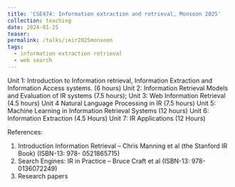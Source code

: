 ```yaml
---
title: 'CSE474: Information extraction and retrieval, Monsoon 2025'
collection: teaching
date: 2024-01-25
teaser:
permalink: /talks/ieir2025monsoon
tags:
  - information extraction retrieval
  - web search
---
```


Unit 1: Introduction to Information retrieval, Information Extraction and Information Access systems.
(6 hours)
Unit 2: Information Retrieval Models and Evaluation of IR systems (7.5 hours);
Unit 3: Web Information Retrieval (4.5 hours)
Unit 4 Natural Language Processing in IR (7.5 hours)
Unit 5: Machine Learning in Information Retrieval Systems (12 hours)
Unit 6: Information Extraction (4.5 Hours)
Unit 7: IR Applications (12 Hours)

References:
1. Introduction Information Retrieval – Chris Manning et al (the Stanford IR Book) (ISBN-13: 978-
0521865715)
1. Search Engines: IR in Practice – Bruce Craft et al (ISBN-13: 978-0136072249)
1. Research papers
